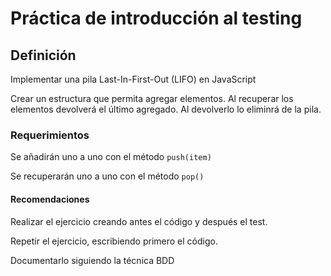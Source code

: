# Práctica de introducción al testing

## Definición

Implementar una pila Last-In-First-Out (LIFO) en JavaScript

Crear un estructura que permita agregar elementos. Al recuperar los elementos devolverá el último agregado. Al devolverlo lo eliminrá de la pila.

### Requerimientos

Se añadirán uno a uno con el método `push(item)`

Se recuperarán uno a uno con el método `pop()`

#### Recomendaciones

Realizar el ejercicio creando antes el código y después el test.

Repetir el ejercicio, escribiendo primero el código.

Documentarlo siguiendo la técnica BDD




